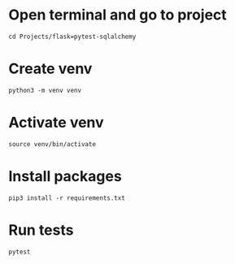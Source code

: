 # Open terminal and go to project
```
cd Projects/flask=pytest-sqlalchemy
```

# Create venv
```
python3 -m venv venv
```

# Activate venv
```
source venv/bin/activate
```

# Install packages
```
pip3 install -r requirements.txt
```

# Run tests
```
pytest
```
